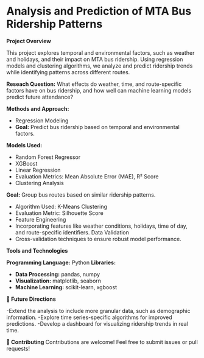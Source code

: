 # Analysis and Prediction of MTA Bus Ridership Patterns

<strong>Project Overview</strong>

This project explores temporal and environmental factors, such as weather and holidays, and their impact on MTA bus ridership. Using regression models and clustering algorithms, we 
analyze and predict ridership trends while identifying patterns across different routes.

<strong>Reseach Question:</strong>
What effects do weather, time, and route-specific factors have on bus ridership, and how well can machine learning models predict future attendance?

<strong>Methods and Approach: </strong>
- Regression Modeling
- <strong>Goal:</strong> Predict bus ridership based on temporal and environmental factors.

<strong>Models Used:</strong>
- Random Forest Regressor
- XGBoost
- Linear Regression
- Evaluation Metrics: Mean Absolute Error (MAE), R² Score
- Clustering Analysis

<strong>Goal:</strong> Group bus routes based on similar ridership patterns.
- Algorithm Used: K-Means Clustering
- Evaluation Metric: Silhouette Score
- Feature Engineering
- Incorporating features like weather conditions, holidays, time of day, and route-specific identifiers.
Data Validation
- Cross-validation techniques to ensure robust model performance.

<strong>Tools and Technologies</strong>

<strong>Programming Language:</strong> Python
<strong>Libraries:</strong> 
- <strong>Data Processing:</strong> pandas, numpy
- <strong>Visualization:</strong> matplotlib, seaborn
- <strong>Machine Learning:</strong> scikit-learn, xgboost

<strong>🔮 Future Directions </strong>

-Extend the analysis to include more granular data, such as demographic information.
-Explore time series-specific algorithms for improved predictions.
-Develop a dashboard for visualizing ridership trends in real time.

<strong>🤝 Contributing</strong>
Contributions are welcome! Feel free to submit issues or pull requests! 

